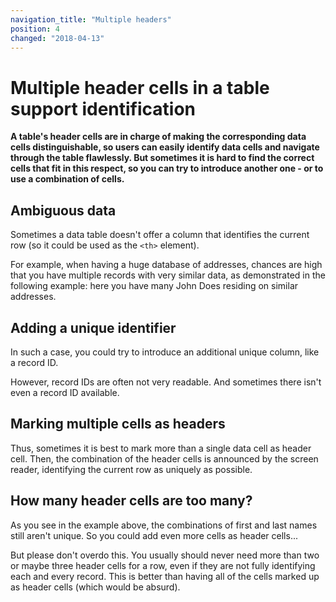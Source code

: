 ```yaml
---
navigation_title: "Multiple headers"
position: 4
changed: "2018-04-13"
---
```


# Multiple header cells in a table support identification

**A table's header cells are in charge of making the corresponding data cells distinguishable, so users can easily identify data cells and navigate through the table flawlessly. But sometimes it is hard to find the correct cells that fit in this respect, so you can try to introduce another one - or to use a combination of cells.**

## Ambiguous data

Sometimes a data table doesn't offer a column that identifies the current row (so it could be used as the `<th>` element).

For example, when having a huge database of addresses, chances are high that you have multiple records with very similar data, as demonstrated in the following example: here you have many John Does residing on similar addresses.

[](_examples/table-with-ambiguous-data)

## Adding a unique identifier

In such a case, you could try to introduce an additional unique column, like a record ID.

[](_examples/table-with-unique-ids)

However, record IDs are often not very readable. And sometimes there isn't even a record ID available.

## Marking multiple cells as headers

Thus, sometimes it is best to mark more than a single data cell as header cell. Then, the combination of the header cells is announced by the screen reader, identifying the current row as uniquely as possible.

[](_examples/table-with-multiple-header-cells)

## How many header cells are too many?

As you see in the example above, the combinations of first and last names still aren't unique. So you could add even more cells as header cells...

But please don't overdo this. You usually should never need more than two or maybe three header cells for a row, even if they are not fully identifying each and every record. This is better than having all of the cells marked up as header cells (which would be absurd).